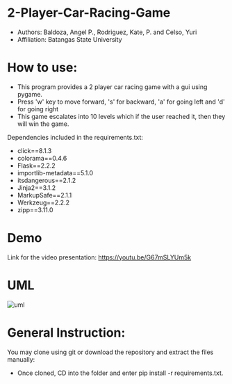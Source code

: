 # 2-Player-Car-Racing-Game
- Authors: Baldoza, Angel P., Rodriguez, Kate, P. and Celso, Yuri
- Affiliation: Batangas State University 

# How to use:
- This program provides a 2 player car racing game with a gui using pygame.
- Press 'w' key to move forward, 's' for backward, 'a' for going left and 'd' for going right
- This game escalates into 10 levels which if the user reached it, then they will win the game.

Dependencies included in the requirements.txt:
- click==8.1.3
- colorama==0.4.6
- Flask==2.2.2
- importlib-metadata==5.1.0
- itsdangerous==2.1.2
- Jinja2==3.1.2
- MarkupSafe==2.1.1
- Werkzeug==2.2.2
- zipp==3.11.0

# Demo
Link for the video presentation: https://youtu.be/G67mSLYUm5k

# UML
![uml](https://user-images.githubusercontent.com/114120936/206354217-3c3f4c9b-bed3-479a-bde5-f1867a5e6c28.jpg)

# General Instruction:
You may clone using git or download the repository and extract the files manually:
- Once cloned, CD into the folder and enter pip install -r requirements.txt.





